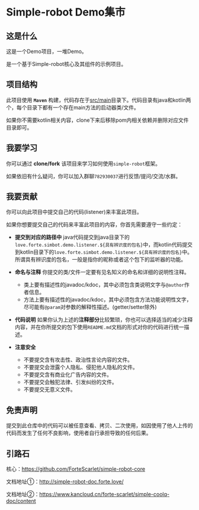 # Simple-robot Demo集市

## **这是什么**
这是一个Demo项目，一堆Demo。

是一个基于Simple-robot核心及其组件的示例项目。

## **项目结构**
此项目使用 **`Maven`** 构建，代码存在于[src/main](./src/main)目录下。代码目录有java和kotlin两个，每个目录下都有一个存在main方法的启动器类/文件。

如果你不需要kotlin相关内容，clone下来后移除pom内相关依赖并删除对应文件目录即可。


## **我要学习**
你可以通过 **clone/fork** 该项目来学习如何使用`simple-robot`框架。

如果依旧有什么疑问，你可以加入群聊`782930037`进行反馈/提问/交流/水群。

## **我要贡献**
你可以向此项目中提交自己的代码(listener)来丰富此项目。

如果你想要提交自己的代码来丰富此项目的内容，你首先需要遵守一些约定：

- **提交到对应的路径中**
java代码提交到java目录下的`love.forte.simbot.demo.listener.${具有辨识度的包名}`中，而kotlin代码提交到kotlin目录下的`love.forte.simbot.demo.listener.${具有辨识度的包名}`中。
所谓具有辨识度的包名，一般是指你的昵称或者这个包下的监听器的功能。
- **命名与注释**
你提交的类/文件一定要有见名知义的命名和详细的说明性注释。

    - 类上要有描述性的javadoc/kdoc，其中必须包含类说明文字与`@author`作者信息。
    - 方法上要有描述性的javadoc/kdoc，其中必须包含方法功能说明性文字，尽可能有`@param`对参数的解释性描述。(getter/setter除外)


- **代码说明**
如果你认为上述的**注释部分**比较繁琐，你也可以选择适当的减少注释内容，并在你所提交的包下使用`README.md`文档的形式对你的代码进行统一描述。

- **注意安全**
    - 不要提交含有攻击性、政治性言论内容的文件。
    - 不要提交会泄露个人隐私、侵犯他人隐私的文件。
    - 不要提交含有商业化广告内容的文件。
    - 不要提交会触犯法律、引发纠纷的文件。
    - 不要提交无意义文件。

## **免责声明**

提交到此仓库中的代码可以被任意查看、拷贝、二次使用，如因使用了他人上传的代码而发生了任何不良影响，使用者自行承担导致的任何后果。


## 引路石

核心：https://github.com/ForteScarlet/simple-robot-core

文档地址①：http://simple-robot-doc.forte.love/

文档地址②：https://www.kancloud.cn/forte-scarlet/simple-coolq-doc/content






